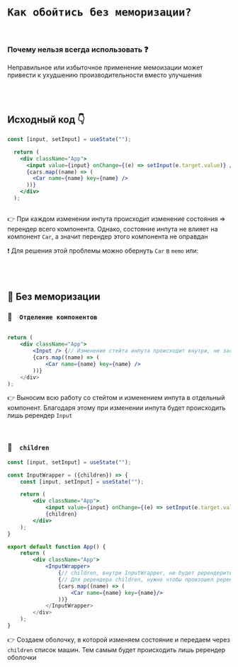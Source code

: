   # `Как обойтись без меморизации?`

<br>

### Почему нельзя всегда использовать ❓

Неправильное или избыточное применение мемоизации может привести к ухудшению производительности вместо улучшения

<br>
<br>

## Исходный код 👇
```jsx
const [input, setInput] = useState("");

  return (
    <div className="App">
      <input value={input} onChange={(e) => setInput(e.target.value)} />
      {cars.map((name) => (
        <Car name={name} key={name} />
      ))}
    </div>
  );
  
```
👉 При каждом изменении инпута происходит изменение состояния => перендер всего компонента. Однако, состояние инпута не влияет на компонент `Car`, а значит перендер этого компонента не оправдан

❗ Для решения этой проблемы можно обернуть `Car` в `memo` или:

<br>
<br>


  ## 🚩 Без меморизации

### 🔴&emsp;`Отделение компонентов`

```jsx

return (
    <div className="App">
        <Input /> {// Изменение стейта инпута происходит внутри, не заставляя перередндривать Car при каждом изменении
        {cars.map((name) => (
            <Car name={name} key={name} />
        ))}
    </div>
);


```
👉 Выносим всю работу со стейтом и изменением инпута в отдельный компонент. Благодаря этому при изменении инпута будет происходить лишь ререндер `Input`

<br>


### 🔴&emsp;`children`

```jsx
const [input, setInput] = useState("");

const InputWrapper = ({children}) => {
    const [input, setInput] = useState("");

    return (
        <div className="App">
            <input value={input} onChange={(e) => setInput(e.target.value)} />
            {children}
        </div>
    );
}

export default function App() {
    return (
        <div className="App">
            <InputWrapper>
                {// children, внутри InputWrapper, не будет ререндериться при изменении стейта InputWrapper */}
                {// Для ререндера children, нужно чтобы произошел ререндер того компонента, где children обьявлен как компонент
                {cars.map((name) => (
                    <Car name={name} key={name}/>
                ))}
            </InputWrapper>
        </div>
    );
}
```
👉 Создаем оболочку, в которой изменяем состояние и передаем через `children` список машин. Тем самым будет происходить лишь ререндер оболочки


